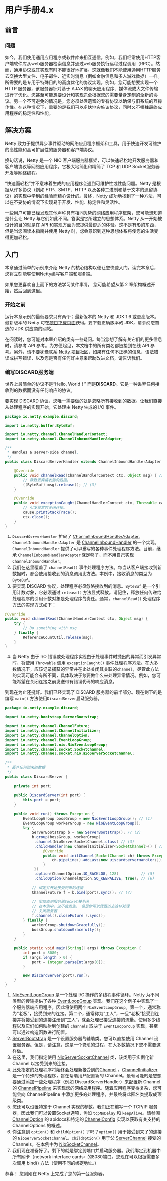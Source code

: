 # 用户手册4.x

## 前言

### 问题

如今，我们使用通用应用程序或软件库来相互通信。例如，我们经常使用HTTP客户端软件库从web服务器检索信息并通过web服务执行远程过程调用（RPC）。然而，通用协议或其实现有时不能很好地扩展。这就像我们不能使用通用HTTP服务去交换大型文件、电子邮件、近实时消息（例如金融信息和多人游戏数据）一样。所需要的是专用于特殊目的的高度优化的协议实现。例如，您可能想要实现一个 HTTP 服务器，该服务器针对基于 AJAX 的聊天应用程序、媒体流或大文件传输进行了优化。您甚至可能想要设计和实现完全根据您的需要量身定制的全新的协议。另一个不可避免的情况是，您必须处理遗留的专有协议以确保与旧系统的互操作性。在这种情况下，重要的是我们可以多快地实施该协议，同时又不牺牲最终应用程序的稳定性和性能。

## 解决方案

Netty 致力于提供异步事件驱动的网络应用程序框架和工具，用于快速开发可维护的高性能和高可扩展性的服务器和客户端协议。

换句话说，Netty 是一个 NIO 客户端服务器框架，可以快速轻松地开发服务器和客户端协议等网络应用程序。它极大地简化和精简了 TCP 和 UDP Socket服务器开发等网络编程。

“快速而轻松”并不意味着生成的应用程序会遇到可维护性或性能问题。Netty 是根据从许多协议（例如 FTP、SMTP、HTTP 以及各种二进制和基于文本的遗留协议）的实现中学到的经验而精心设计的。最终，Netty 成功地找到了一种方法，可以在不妥协的情况下实现易于开发、性能、稳定性和灵活性。

一些用户可能已经发现其他声称具有相同优势的网络应用程序框架，您可能想知道是什么让 Netty 与它们如此不同。答案是它所建立的思想体系。Netty 从一开始被设计的目的就是在 API 和实现方面为您提供最舒适的体验。这不是有形的东西，但是当您阅读本指南并使用 Netty 时，您会意识到这种思想体系将使您的生活变得更加轻松。

## 入门

本章通过简单的示例来介绍 Netty 的核心结构以便让您快速入门。读完本章后，您将立刻能够使用Netty编写客户端和服务端。

如果您更喜欢自上而下的方法学习某件事情， 您可能希望从第 2 章架构概述开始，然后回到这里。

### 开始之前

运行本章示例的最低要求只有两个；最新版本的 Netty 和 JDK 1.6 或更高版本。最新版本的 Netty 可在[项目下载页面](https://netty.io/downloads.html)获得。要下载正确版本的 JDK，请参阅您首选的 JDK 供应商的网站。

在阅读时，您可能对本章介绍的类有一些疑问。每当您想了解有关它们的更多信息时，请参考 API 参考。为方便起见，本文档中的所有类名都链接到在线 API 参考。另外，请不要犹豫联系 [Netty 项目社区](https://netty.io/community.html)，如果有任何不正确的信息、语法错误或拼写错误，以及您是否有任何好主意来帮助改进文档，请告诉我们。

### 编写DISCARD服务端

世界上最简单的协议不是“Hello, World！” 而是**DISCARD**。它是一种丢弃任何接收到的数据而没有任何响应的协议。

要实现 DISCARD 协议，您唯一需要做的就是忽略所有接收到的数据。让我们直接从处理程序的实现开始，它处理由 Netty 生成的 I/O 事件。

```java
package io.netty.example.discard;

import io.netty.buffer.ByteBuf;

import io.netty.channel.ChannelHandlerContext;
import io.netty.channel.ChannelInboundHandlerAdapter;

/**
 * Handles a server-side channel.
 */
public class DiscardServerHandler extends ChannelInboundHandlerAdapter { // (1)

    @Override
    public void channelRead(ChannelHandlerContext ctx, Object msg) { // (2)
        // 静默丢弃接收到的数据。
        ((ByteBuf) msg).release(); // (3)
    }

    @Override
    public void exceptionCaught(ChannelHandlerContext ctx, Throwable cause) { // (4)
        // 引发异常时关闭连接。
        cause.printStackTrace();
        ctx.close();
    }
}
```

1. `DiscardServerHandler` 扩展了 [ChannelInboundHandlerAdapter](https://netty.io/4.1/api/io/netty/channel/ChannelInboundHandlerAdapter.html)，`ChannelInboundHandlerAdapter` 是 [ChannelInboundHandler](https://netty.io/4.1/api/io/netty/channel/ChannelInboundHandler.html) 的一个实现。`ChannelInboundHandler` 提供了可以重写的各种事件处理程序方法。目前，继承 `ChannelInboundHandlerAdapter` 就足够了，而不用自己实现 `ChannelInboundHandler`。
2. 我们在这里覆盖了 `channelRead()` 事件处理程序方法。每当从客户端接收到新数据时，都会使用接收到的消息调用此方法。本例中，接收消息的类型为`ByteBuf`。
3. 要实现 DISCARD 协议，处理程序必须忽略接收到的消息。`ByteBuf` 是一个引用计数对象，它必须通过 `release()` 方法显式释放。请记住，释放任何传递给处理程序的引用计数对象是处理程序的责任。通常，`channelRead()` 处理程序方法的实现方式如下：

```java
@Override
public void channelRead(ChannelHandlerContext ctx, Object msg) {
    try {
        // Do something with msg
    } finally {
        ReferenceCountUtil.release(msg);
    }
}
```

4. 当 Netty 由于 I/O 错误或处理程序实现由于处理事件时抛出的异常而引发异常时，将使用 `Throwable` 调用 `exceptionCaught()` 事件处理程序方法。在大多数情况下，应该记录捕获的异常并在此处关闭其关联的`channel`，尽管此方法的实现可能会有所不同，具体取决于您要做什么来处理异常情况。例如，您可能希望在关闭连接之前发送带有错误代码的响应消息。

到现在为止还挺好。我们已经实现了 DISCARD 服务器的前半部分。现在剩下的是编写 `main()` 方法使用`DiscardServer`启动服务器。

```java
package io.netty.example.discard;
    
import io.netty.bootstrap.ServerBootstrap;

import io.netty.channel.ChannelFuture;
import io.netty.channel.ChannelInitializer;
import io.netty.channel.ChannelOption;
import io.netty.channel.EventLoopGroup;
import io.netty.channel.nio.NioEventLoopGroup;
import io.netty.channel.socket.SocketChannel;
import io.netty.channel.socket.nio.NioServerSocketChannel;
    
/**
 * 丢弃任何到来的数据
 */
public class DiscardServer {
    
    private int port;
    
    public DiscardServer(int port) {
        this.port = port;
    }
    
    public void run() throws Exception {
        EventLoopGroup bossGroup = new NioEventLoopGroup(); // (1)
        EventLoopGroup workerGroup = new NioEventLoopGroup();
        try {
            ServerBootstrap b = new ServerBootstrap(); // (2)
            b.group(bossGroup, workerGroup)
             .channel(NioServerSocketChannel.class) // (3)
             .childHandler(new ChannelInitializer<SocketChannel>() { // (4)
                 @Override
                 public void initChannel(SocketChannel ch) throws Exception {
                     ch.pipeline().addLast(new DiscardServerHandler());
                 }
             })
             .option(ChannelOption.SO_BACKLOG, 128)          // (5)
             .childOption(ChannelOption.SO_KEEPALIVE, true); // (6)
    
            // 绑定并开始接受到来的连接
            ChannelFuture f = b.bind(port).sync(); // (7)
    
            // 阻塞直到服务器Socket被关闭
            // 在本例中，这不会发生， 但是你可以优雅的去这样处理
            // 关闭服务器
            f.channel().closeFuture().sync();
        } finally {
            workerGroup.shutdownGracefully();
            bossGroup.shutdownGracefully();
        }
    }
    
    public static void main(String[] args) throws Exception {
        int port = 8080;
        if (args.length > 0) {
            port = Integer.parseInt(args[0]);
        }

        new DiscardServer(port).run();
    }
}
```

1. [NioEventLoopGroup](https://netty.io/4.1/api/io/netty/channel/nio/NioEventLoopGroup.html) 是一个处理 I/O 操作的多线程事件循环。Netty 为不同类型的传输提供了各种 [EventLoopGroup](https://netty.io/4.1/api/io/netty/channel/EventLoopGroup.html) 实现。我们在这个例子中实现了一个服务器端应用程序，因此将使用两个 `NioEventLoopGroup`。第一个，通常称为“老板”，接受到来的连接。第二个，通常称为“工人”，一旦“老板”接受到连接并将接受到的连接注册到“工人”，就会处理已接受连接的流量。使用多少线程以及它们如何映射到创建的 `Channels` 取决于 `EventLoopGroup` 实现，甚至可以通过构造函数进行配置。
2. [ServerBootstrap](https://netty.io/4.1/api/io/netty/bootstrap/ServerBootstrap.html) 是一个设置服务器的辅助类。您可以直接使用 Channel 设置服务器。但是，请注意，这是一个繁琐的过程，在大多数情况下您不需要这样做。
3. 在这里，我们指定使用 [NioServerSocketChannel](https://netty.io/4.1/api/io/netty/channel/socket/nio/NioServerSocketChannel.html) 类，该类用于实例化新 Channel 以接受到来的连接。
4. 此处指定的处理程序将始终会处理新接受到的[Channel](https://netty.io/4.1/api/io/netty/channel/Channel.html) 。[ChannelInitializer](https://netty.io/4.1/api/io/netty/channel/ChannelInitializer.html) 是一个特殊的处理程序，旨在帮助用户配置新的 Channel。最有可能的是您想要通过添加一些处理程序（例如 DiscardServerHandler）来配置新 Channel 的 [ChannelPipeline](https://netty.io/4.1/api/io/netty/channel/ChannelPipeline.html) 来实现您的网络应用程序。随着应用程序变得复杂，您可能会向 ChannelPipeline 中添加更多的处理程序，并最终将此匿名类提取成顶级类。
5. 您还可以设置特定于 Channel 实现的参数。我们正在编写一个 TCP/IP 服务器，因此我们可以设置Socket选项，例如 `tcpNoDelay` 和 `keepAlive`。请参阅 [ChannelOption](https://netty.io/4.1/api/io/netty/channel/ChannelOption.html) 的 apidocs和特定的 [ChannelConfig](https://netty.io/4.1/api/io/netty/channel/ChannelConfig.html) 实现以获取有关支持的 ChannelOptions 的概述。
6. 你注意到 `option()` 和 `childOption()` 了吗？`option()` 用于接受到来了的连接的 `NioServerSocketChannel`。`childOption()` 用于父 [ServerChannel](https://netty.io/4.1/api/io/netty/channel/ServerChannel.html) 接受的 Channels，在本例中为 [NioSocketChannel](https://netty.io/4.1/api/io/netty/channel/socket/nio/NioSocketChannel.html)。
7. 我们现在准备好了。剩下的就是绑定到端口并启动服务器。我们绑定到机器中所有网卡（network interface cards）的8080端口。您现在可以根据需要多次调用 bind() 方法（使用不同的绑定地址。）

恭喜！ 您刚刚在 Netty 上完成了您的第一台服务器。
